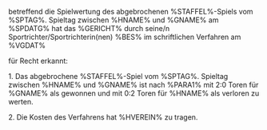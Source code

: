 betreffend die Spielwertung des abgebrochenen %STAFFEL%-Spiels vom %SPTAG%. Spieltag zwischen %HNAME% und %GNAME% am %SPDATG% 
hat das %GERICHT% durch seine/n Sportrichter/Sportrichterin(nen) %BES% im schriftlichen Verfahren am %VGDAT%
 
für Recht erkannt:

1\.  Das abgebrochene %STAFFEL%-Spiel vom %SPTAG%. Spieltag zwischen %HNAME% und %GNAME% ist nach %PARA1% mit 2:0 Toren für %GNAME% als gewonnen und mit 0:2 Toren für %HNAME% als verloren zu werten.  
  
	
2\.  Die Kosten des Verfahrens hat %HVEREIN% zu tragen.  